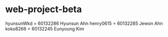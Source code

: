 web-project-beta
================
hyunsunWkd = 60132286 Hyunsun Ahn
henry0615 = 60132285 Jewon Ahn
koko8266 = 60132245 Eunyoung Kim
